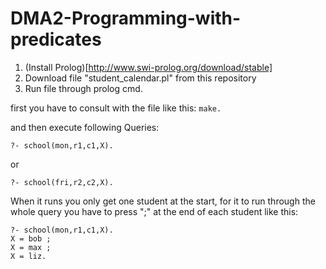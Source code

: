 # DMA2-Programming-with-predicates

1. (Install Prolog)[http://www.swi-prolog.org/download/stable]
2. Download file "student_calendar.pl" from this repository
3. Run file through prolog cmd. 

first you have to consult with the file like this:
``
make.
``

and then execute following Queries:

``
?- school(mon,r1,c1,X). 
``

or

``
?- school(fri,r2,c2,X).
``

When it runs you only get one student at the start, for it to run through the whole query you have to press ";" at the end of each student
like this:

```
?- school(mon,r1,c1,X).
X = bob ;
X = max ;
X = liz.
```
